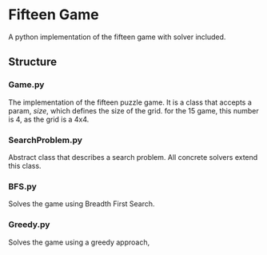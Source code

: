 # Fifteen Game

A python implementation of the fifteen game with solver included.

## Structure

### Game.py
The implementation of the fifteen puzzle game. It is a class that accepts a param, *size*, which defines the size of the grid. for the 15 game, this number is 4, as the grid is a 4x4.

### SearchProblem.py
Abstract class that describes a search problem. All concrete solvers extend this class.

### BFS.py
Solves the game using Breadth First Search.

### Greedy.py
Solves the game using a greedy approach, 
